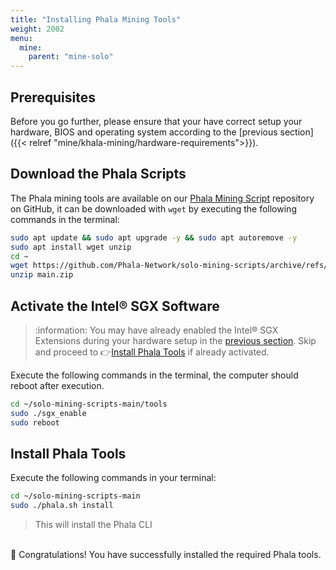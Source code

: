 ```yaml
---
title: "Installing Phala Mining Tools"
weight: 2002
menu:
  mine:
    parent: "mine-solo"
---
```


## Prerequisites

Before you go further, please ensure that your have correct setup your hardware, BIOS and operating system according to the [previous section]({{< relref "mine/khala-mining/hardware-requirements">}}).

## Download the Phala Scripts

The Phala mining tools are available on our [Phala Mining Script](https://github.com/Phala-Network/solo-mining-scripts/) repository on GitHub, it can be downloaded with `wget` by executing the following commands in the terminal:

```bash
sudo apt update && sudo apt upgrade -y && sudo apt autoremove -y
sudo apt install wget unzip
cd ~
wget https://github.com/Phala-Network/solo-mining-scripts/archive/refs/heads/main.zip
unzip main.zip
```

## Activate the Intel® SGX Software

> :information: You may have already enabled the Intel® SGX Extensions during your hardware setup in the [previous section](/en-us/mine/khala-mining/1-0-hardware-requirements/#5-enable-intel-sgx-extensions). Skip and proceed to :point_right:[Install Phala Tools](/en-us/mine/mine-solo/1-1-installing-phala-mining-tools/#install-phala-tools) if already activated.

Execute the following commands in the terminal, the computer should reboot after execution.

```bash
cd ~/solo-mining-scripts-main/tools
sudo ./sgx_enable
sudo reboot
```

## Install Phala Tools

Execute the following commands in your terminal:

```bash
cd ~/solo-mining-scripts-main
sudo ./phala.sh install
```

> This will install the Phala CLI

\
:tada: Congratulations! You have successfully installed the required Phala tools.
